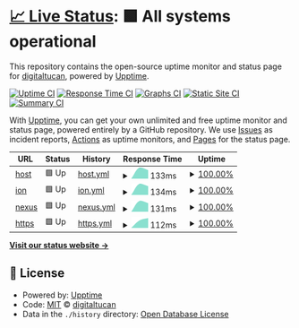# [📈 Live Status](https://status.digitaltucan.de): <!--live status--> **🟩 All systems operational**

This repository contains the open-source uptime monitor and status page for [digitaltucan](https://status.digitaltucan.de), powered by [Upptime](https://github.com/upptime/upptime).

[![Uptime CI](https://github.com/digitaltucan/upptime/workflows/Uptime%20CI/badge.svg)](https://github.com/digitaltucan/upptime/actions?query=workflow%3A%22Uptime+CI%22)
[![Response Time CI](https://github.com/digitaltucan/upptime/workflows/Response%20Time%20CI/badge.svg)](https://github.com/digitaltucan/upptime/actions?query=workflow%3A%22Response+Time+CI%22)
[![Graphs CI](https://github.com/digitaltucan/upptime/workflows/Graphs%20CI/badge.svg)](https://github.com/digitaltucan/upptime/actions?query=workflow%3A%22Graphs+CI%22)
[![Static Site CI](https://github.com/digitaltucan/upptime/workflows/Static%20Site%20CI/badge.svg)](https://github.com/digitaltucan/upptime/actions?query=workflow%3A%22Static+Site+CI%22)
[![Summary CI](https://github.com/digitaltucan/upptime/workflows/Summary%20CI/badge.svg)](https://github.com/digitaltucan/upptime/actions?query=workflow%3A%22Summary+CI%22)

With [Upptime](https://upptime.js.org), you can get your own unlimited and free uptime monitor and status page, powered entirely by a GitHub repository. We use [Issues](https://github.com/digitaltucan/upptime/issues) as incident reports, [Actions](https://github.com/digitaltucan/upptime/actions) as uptime monitors, and [Pages](https://status.digitaltucan.de) for the status page.

<!--start: status pages-->
<!-- This summary is generated by Upptime (https://github.com/upptime/upptime) -->
<!-- Do not edit this manually, your changes will be overwritten -->
<!-- prettier-ignore -->
| URL | Status | History | Response Time | Uptime |
| --- | ------ | ------- | ------------- | ------ |
| <img alt="" src="https://icons.duckduckgo.com/ip3/null.ico" height="13"> [host](159.69.62.61) | 🟩 Up | [host.yml](https://github.com/digitaltucan/upptime/commits/HEAD/history/host.yml) | <details><summary><img alt="Response time graph" src="./graphs/host/response-time-week.png" height="20"> 133ms</summary><br><a href="https://status.digitaltucan.de/history/host"><img alt="Response time 133" src="https://img.shields.io/endpoint?url=https%3A%2F%2Fraw.githubusercontent.com%2Fdigitaltucan%2Fupptime%2FHEAD%2Fapi%2Fhost%2Fresponse-time.json"></a><br><a href="https://status.digitaltucan.de/history/host"><img alt="24-hour response time 120" src="https://img.shields.io/endpoint?url=https%3A%2F%2Fraw.githubusercontent.com%2Fdigitaltucan%2Fupptime%2FHEAD%2Fapi%2Fhost%2Fresponse-time-day.json"></a><br><a href="https://status.digitaltucan.de/history/host"><img alt="7-day response time 133" src="https://img.shields.io/endpoint?url=https%3A%2F%2Fraw.githubusercontent.com%2Fdigitaltucan%2Fupptime%2FHEAD%2Fapi%2Fhost%2Fresponse-time-week.json"></a><br><a href="https://status.digitaltucan.de/history/host"><img alt="30-day response time 133" src="https://img.shields.io/endpoint?url=https%3A%2F%2Fraw.githubusercontent.com%2Fdigitaltucan%2Fupptime%2FHEAD%2Fapi%2Fhost%2Fresponse-time-month.json"></a><br><a href="https://status.digitaltucan.de/history/host"><img alt="1-year response time 133" src="https://img.shields.io/endpoint?url=https%3A%2F%2Fraw.githubusercontent.com%2Fdigitaltucan%2Fupptime%2FHEAD%2Fapi%2Fhost%2Fresponse-time-year.json"></a></details> | <details><summary><a href="https://status.digitaltucan.de/history/host">100.00%</a></summary><a href="https://status.digitaltucan.de/history/host"><img alt="All-time uptime 100.00%" src="https://img.shields.io/endpoint?url=https%3A%2F%2Fraw.githubusercontent.com%2Fdigitaltucan%2Fupptime%2FHEAD%2Fapi%2Fhost%2Fuptime.json"></a><br><a href="https://status.digitaltucan.de/history/host"><img alt="24-hour uptime 100.00%" src="https://img.shields.io/endpoint?url=https%3A%2F%2Fraw.githubusercontent.com%2Fdigitaltucan%2Fupptime%2FHEAD%2Fapi%2Fhost%2Fuptime-day.json"></a><br><a href="https://status.digitaltucan.de/history/host"><img alt="7-day uptime 100.00%" src="https://img.shields.io/endpoint?url=https%3A%2F%2Fraw.githubusercontent.com%2Fdigitaltucan%2Fupptime%2FHEAD%2Fapi%2Fhost%2Fuptime-week.json"></a><br><a href="https://status.digitaltucan.de/history/host"><img alt="30-day uptime 100.00%" src="https://img.shields.io/endpoint?url=https%3A%2F%2Fraw.githubusercontent.com%2Fdigitaltucan%2Fupptime%2FHEAD%2Fapi%2Fhost%2Fuptime-month.json"></a><br><a href="https://status.digitaltucan.de/history/host"><img alt="1-year uptime 100.00%" src="https://img.shields.io/endpoint?url=https%3A%2F%2Fraw.githubusercontent.com%2Fdigitaltucan%2Fupptime%2FHEAD%2Fapi%2Fhost%2Fuptime-year.json"></a></details>
| <img alt="" src="https://icons.duckduckgo.com/ip3/null.ico" height="13"> [ion](78.46.49.26) | 🟩 Up | [ion.yml](https://github.com/digitaltucan/upptime/commits/HEAD/history/ion.yml) | <details><summary><img alt="Response time graph" src="./graphs/ion/response-time-week.png" height="20"> 134ms</summary><br><a href="https://status.digitaltucan.de/history/ion"><img alt="Response time 134" src="https://img.shields.io/endpoint?url=https%3A%2F%2Fraw.githubusercontent.com%2Fdigitaltucan%2Fupptime%2FHEAD%2Fapi%2Fion%2Fresponse-time.json"></a><br><a href="https://status.digitaltucan.de/history/ion"><img alt="24-hour response time 120" src="https://img.shields.io/endpoint?url=https%3A%2F%2Fraw.githubusercontent.com%2Fdigitaltucan%2Fupptime%2FHEAD%2Fapi%2Fion%2Fresponse-time-day.json"></a><br><a href="https://status.digitaltucan.de/history/ion"><img alt="7-day response time 134" src="https://img.shields.io/endpoint?url=https%3A%2F%2Fraw.githubusercontent.com%2Fdigitaltucan%2Fupptime%2FHEAD%2Fapi%2Fion%2Fresponse-time-week.json"></a><br><a href="https://status.digitaltucan.de/history/ion"><img alt="30-day response time 134" src="https://img.shields.io/endpoint?url=https%3A%2F%2Fraw.githubusercontent.com%2Fdigitaltucan%2Fupptime%2FHEAD%2Fapi%2Fion%2Fresponse-time-month.json"></a><br><a href="https://status.digitaltucan.de/history/ion"><img alt="1-year response time 134" src="https://img.shields.io/endpoint?url=https%3A%2F%2Fraw.githubusercontent.com%2Fdigitaltucan%2Fupptime%2FHEAD%2Fapi%2Fion%2Fresponse-time-year.json"></a></details> | <details><summary><a href="https://status.digitaltucan.de/history/ion">100.00%</a></summary><a href="https://status.digitaltucan.de/history/ion"><img alt="All-time uptime 100.00%" src="https://img.shields.io/endpoint?url=https%3A%2F%2Fraw.githubusercontent.com%2Fdigitaltucan%2Fupptime%2FHEAD%2Fapi%2Fion%2Fuptime.json"></a><br><a href="https://status.digitaltucan.de/history/ion"><img alt="24-hour uptime 100.00%" src="https://img.shields.io/endpoint?url=https%3A%2F%2Fraw.githubusercontent.com%2Fdigitaltucan%2Fupptime%2FHEAD%2Fapi%2Fion%2Fuptime-day.json"></a><br><a href="https://status.digitaltucan.de/history/ion"><img alt="7-day uptime 100.00%" src="https://img.shields.io/endpoint?url=https%3A%2F%2Fraw.githubusercontent.com%2Fdigitaltucan%2Fupptime%2FHEAD%2Fapi%2Fion%2Fuptime-week.json"></a><br><a href="https://status.digitaltucan.de/history/ion"><img alt="30-day uptime 100.00%" src="https://img.shields.io/endpoint?url=https%3A%2F%2Fraw.githubusercontent.com%2Fdigitaltucan%2Fupptime%2FHEAD%2Fapi%2Fion%2Fuptime-month.json"></a><br><a href="https://status.digitaltucan.de/history/ion"><img alt="1-year uptime 100.00%" src="https://img.shields.io/endpoint?url=https%3A%2F%2Fraw.githubusercontent.com%2Fdigitaltucan%2Fupptime%2FHEAD%2Fapi%2Fion%2Fuptime-year.json"></a></details>
| <img alt="" src="https://icons.duckduckgo.com/ip3/null.ico" height="13"> [nexus](85.10.204.170) | 🟩 Up | [nexus.yml](https://github.com/digitaltucan/upptime/commits/HEAD/history/nexus.yml) | <details><summary><img alt="Response time graph" src="./graphs/nexus/response-time-week.png" height="20"> 131ms</summary><br><a href="https://status.digitaltucan.de/history/nexus"><img alt="Response time 131" src="https://img.shields.io/endpoint?url=https%3A%2F%2Fraw.githubusercontent.com%2Fdigitaltucan%2Fupptime%2FHEAD%2Fapi%2Fnexus%2Fresponse-time.json"></a><br><a href="https://status.digitaltucan.de/history/nexus"><img alt="24-hour response time 118" src="https://img.shields.io/endpoint?url=https%3A%2F%2Fraw.githubusercontent.com%2Fdigitaltucan%2Fupptime%2FHEAD%2Fapi%2Fnexus%2Fresponse-time-day.json"></a><br><a href="https://status.digitaltucan.de/history/nexus"><img alt="7-day response time 131" src="https://img.shields.io/endpoint?url=https%3A%2F%2Fraw.githubusercontent.com%2Fdigitaltucan%2Fupptime%2FHEAD%2Fapi%2Fnexus%2Fresponse-time-week.json"></a><br><a href="https://status.digitaltucan.de/history/nexus"><img alt="30-day response time 131" src="https://img.shields.io/endpoint?url=https%3A%2F%2Fraw.githubusercontent.com%2Fdigitaltucan%2Fupptime%2FHEAD%2Fapi%2Fnexus%2Fresponse-time-month.json"></a><br><a href="https://status.digitaltucan.de/history/nexus"><img alt="1-year response time 131" src="https://img.shields.io/endpoint?url=https%3A%2F%2Fraw.githubusercontent.com%2Fdigitaltucan%2Fupptime%2FHEAD%2Fapi%2Fnexus%2Fresponse-time-year.json"></a></details> | <details><summary><a href="https://status.digitaltucan.de/history/nexus">100.00%</a></summary><a href="https://status.digitaltucan.de/history/nexus"><img alt="All-time uptime 100.00%" src="https://img.shields.io/endpoint?url=https%3A%2F%2Fraw.githubusercontent.com%2Fdigitaltucan%2Fupptime%2FHEAD%2Fapi%2Fnexus%2Fuptime.json"></a><br><a href="https://status.digitaltucan.de/history/nexus"><img alt="24-hour uptime 100.00%" src="https://img.shields.io/endpoint?url=https%3A%2F%2Fraw.githubusercontent.com%2Fdigitaltucan%2Fupptime%2FHEAD%2Fapi%2Fnexus%2Fuptime-day.json"></a><br><a href="https://status.digitaltucan.de/history/nexus"><img alt="7-day uptime 100.00%" src="https://img.shields.io/endpoint?url=https%3A%2F%2Fraw.githubusercontent.com%2Fdigitaltucan%2Fupptime%2FHEAD%2Fapi%2Fnexus%2Fuptime-week.json"></a><br><a href="https://status.digitaltucan.de/history/nexus"><img alt="30-day uptime 100.00%" src="https://img.shields.io/endpoint?url=https%3A%2F%2Fraw.githubusercontent.com%2Fdigitaltucan%2Fupptime%2FHEAD%2Fapi%2Fnexus%2Fuptime-month.json"></a><br><a href="https://status.digitaltucan.de/history/nexus"><img alt="1-year uptime 100.00%" src="https://img.shields.io/endpoint?url=https%3A%2F%2Fraw.githubusercontent.com%2Fdigitaltucan%2Fupptime%2FHEAD%2Fapi%2Fnexus%2Fuptime-year.json"></a></details>
| <img alt="" src="https://icons.duckduckgo.com/ip3/null.ico" height="13"> [https](159.69.62.61) | 🟩 Up | [https.yml](https://github.com/digitaltucan/upptime/commits/HEAD/history/https.yml) | <details><summary><img alt="Response time graph" src="./graphs/https/response-time-week.png" height="20"> 112ms</summary><br><a href="https://status.digitaltucan.de/history/https"><img alt="Response time 112" src="https://img.shields.io/endpoint?url=https%3A%2F%2Fraw.githubusercontent.com%2Fdigitaltucan%2Fupptime%2FHEAD%2Fapi%2Fhttps%2Fresponse-time.json"></a><br><a href="https://status.digitaltucan.de/history/https"><img alt="24-hour response time 119" src="https://img.shields.io/endpoint?url=https%3A%2F%2Fraw.githubusercontent.com%2Fdigitaltucan%2Fupptime%2FHEAD%2Fapi%2Fhttps%2Fresponse-time-day.json"></a><br><a href="https://status.digitaltucan.de/history/https"><img alt="7-day response time 112" src="https://img.shields.io/endpoint?url=https%3A%2F%2Fraw.githubusercontent.com%2Fdigitaltucan%2Fupptime%2FHEAD%2Fapi%2Fhttps%2Fresponse-time-week.json"></a><br><a href="https://status.digitaltucan.de/history/https"><img alt="30-day response time 112" src="https://img.shields.io/endpoint?url=https%3A%2F%2Fraw.githubusercontent.com%2Fdigitaltucan%2Fupptime%2FHEAD%2Fapi%2Fhttps%2Fresponse-time-month.json"></a><br><a href="https://status.digitaltucan.de/history/https"><img alt="1-year response time 112" src="https://img.shields.io/endpoint?url=https%3A%2F%2Fraw.githubusercontent.com%2Fdigitaltucan%2Fupptime%2FHEAD%2Fapi%2Fhttps%2Fresponse-time-year.json"></a></details> | <details><summary><a href="https://status.digitaltucan.de/history/https">100.00%</a></summary><a href="https://status.digitaltucan.de/history/https"><img alt="All-time uptime 100.00%" src="https://img.shields.io/endpoint?url=https%3A%2F%2Fraw.githubusercontent.com%2Fdigitaltucan%2Fupptime%2FHEAD%2Fapi%2Fhttps%2Fuptime.json"></a><br><a href="https://status.digitaltucan.de/history/https"><img alt="24-hour uptime 100.00%" src="https://img.shields.io/endpoint?url=https%3A%2F%2Fraw.githubusercontent.com%2Fdigitaltucan%2Fupptime%2FHEAD%2Fapi%2Fhttps%2Fuptime-day.json"></a><br><a href="https://status.digitaltucan.de/history/https"><img alt="7-day uptime 100.00%" src="https://img.shields.io/endpoint?url=https%3A%2F%2Fraw.githubusercontent.com%2Fdigitaltucan%2Fupptime%2FHEAD%2Fapi%2Fhttps%2Fuptime-week.json"></a><br><a href="https://status.digitaltucan.de/history/https"><img alt="30-day uptime 100.00%" src="https://img.shields.io/endpoint?url=https%3A%2F%2Fraw.githubusercontent.com%2Fdigitaltucan%2Fupptime%2FHEAD%2Fapi%2Fhttps%2Fuptime-month.json"></a><br><a href="https://status.digitaltucan.de/history/https"><img alt="1-year uptime 100.00%" src="https://img.shields.io/endpoint?url=https%3A%2F%2Fraw.githubusercontent.com%2Fdigitaltucan%2Fupptime%2FHEAD%2Fapi%2Fhttps%2Fuptime-year.json"></a></details>

<!--end: status pages-->

[**Visit our status website →**](https://status.digitaltucan.de)

## 📄 License

- Powered by: [Upptime](https://github.com/upptime/upptime)
- Code: [MIT](./LICENSE) © [digitaltucan](https://status.digitaltucan.de)
- Data in the `./history` directory: [Open Database License](https://opendatacommons.org/licenses/odbl/1-0/)
